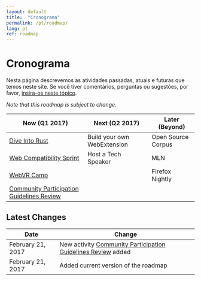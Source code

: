 ```yaml
---
layout: default
title:  "Cronograma"
permalink: /pt/roadmap/
lang: pt
ref: roadmap
---
```


# Cronograma

Nesta página descrevemos as atividades passadas, atuais e futuras que temos neste site. Se você tiver comentários, perguntas ou sugestões, por favor, [insira-os neste tópico](https://discourse.mozilla-community.org/t/activate-mozilla-roadmap/10068).

*Note that this roadmap is subject to change.*

| Now (Q1 2017)  | Next (Q2 2017)   | Later (Beyond) |
| --- | --- | --- |
| [Dive Into Rust](/pt/rust-hack/) | Build your own WebExtension | Open Source Corpus |
| [Web Compatibility Sprint](/pt/webcompat-sprint/) | Host a Tech Speaker | MLN |
| [WebVR Camp](/pt/webvr-camp/) |  | Firefox Nightly |
| [Community Participation Guidelines Review](/pt/community-participation-guideline/) |  |  |

Latest Changes
---

| Date  | Change |
| --- | --- |
| February 21, 2017 | New activity [Community Participation Guidelines Review](/pt/community-participation-guideline/) added |
| February 21, 2017 | Added current version of the roadmap |
